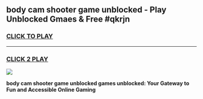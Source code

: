
## body cam shooter game unblocked - Play Unblocked Gmaes & Free #qkrjn
<h3>
<a href="https://news.freeplayer.one?title=body_cam_shooter_game_unblocked&ref=26F">CLICK TO PLAY</a></h3>
<hr>

<h3>
<a href="https://news.freeplayer.one?title=body_cam_shooter_game_unblocked&ref=26F">CLICK 2 PLAY</a>
  
</h3>

<a href="https://news.freeplayer.one?title=body_cam_shooter_game_unblocked&ref=26F/"><img src="https://clearcache.store/games.png"></a>


**body cam shooter game unblocked games unblocked: Your Gateway to Fun and Accessible Online Gaming**
